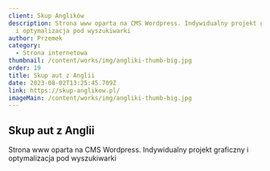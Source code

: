 ```yaml
---
client: Skup Anglików
description: Strona www oparta na CMS Wordpress. Indywidualny projekt graficzny
  i optymalizacja pod wyszukiwarki
author: Przemek
category:
  - Strona internetowa
thumbnail: /content/works/img/angliki-thumb-big.jpg
order: 19
title: Skup aut z Anglii
date: 2023-08-02T13:25:45.709Z
link: https://skup-anglikow.pl/
imageMain: /content/works/img/angliki-thumb-big.jpg
---
```


## Skup aut z Anglii

Strona www oparta na CMS Wordpress. Indywidualny projekt graficzny i optymalizacja pod wyszukiwarki